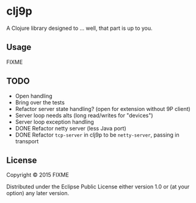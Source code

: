 # clj9p

A Clojure library designed to ... well, that part is up to you.

## Usage

FIXME


## TODO

 * Open handling
 * Bring over the tests
 * Refactor server state handling? (open for extension without 9P client)
 * Server loop needs alts (long read/writes for "devices")
 * Server loop exception handling
 * DONE Refactor netty server (less Java port)
 * DONE Refactor `tcp-server` in clj9p to be `netty-server`, passing in transport

## License

Copyright © 2015 FIXME

Distributed under the Eclipse Public License either version 1.0 or (at
your option) any later version.
